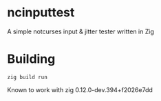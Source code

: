 # ncinputtest

A simple notcurses input &amp; jitter tester written in Zig

# Building

```
zig build run
```

Known to work with zig 0.12.0-dev.394+f2026e7dd
